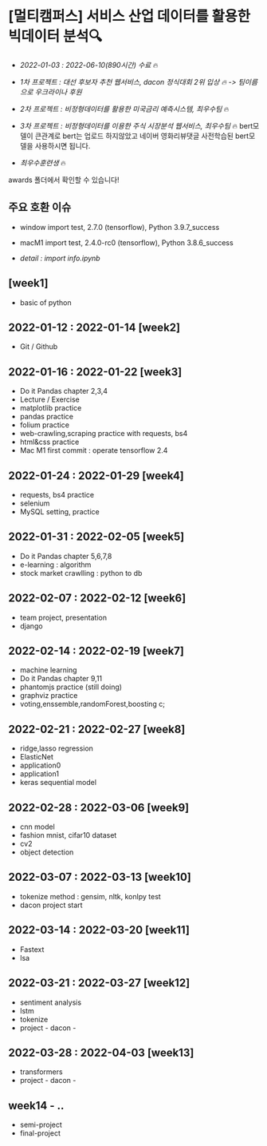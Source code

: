 # [멀티캠퍼스] 서비스 산업 데이터를 활용한 빅데이터 분석🔍

- *2022-01-03 : 2022-06-10(890시간) 수료* 🔥

- *1차 프로젝트 : 대선 후보자 추천 웹서비스, dacon 정식대회 2위 입상 🔥
  -> 팀이름으로 우크라이나 후원*

- *2차 프로젝트 : 비정형데이터를 활용한 미국금리 예측시스템, 최우수팀* 🔥

- *3차 프로젝트 : 비정형데이터를 이용한 주식 시장분석 웹서비스, 최우수팀* 🔥
  bert모델이 큰관계로 bert는 업로드 하지않았고 네이버 영화리뷰댓글 사전학습된 bert모델을 사용하시면 됩니다. 

- *최우수훈련생* 🔥

awards 폴더에서 확인할 수 있습니다!

## 주요 호환 이슈

- window import test, 
  2.7.0 (tensorflow), 
  Python 3.9.7_success

- macM1 import test, 
  2.4.0-rc0 (tensorflow), 
  Python 3.8.6_success

- *detail : import info.ipynb*

## [week1]

- basic of python

## 2022-01-12 : 2022-01-14 [week2]

- Git / Github

## 2022-01-16 : 2022-01-22 [week3]

- Do it Pandas chapter 2,3,4
- Lecture / Exercise
- matplotlib practice
- pandas practice
- folium practice
- web-crawling,scraping practice with requests, bs4
- html&css practice
- Mac M1 first commit : operate tensorflow 2.4

## 2022-01-24 : 2022-01-29 [week4]

- requests, bs4 practice
- selenium
- MySQL setting, practice

## 2022-01-31 : 2022-02-05 [week5]

- Do it Pandas chapter 5,6,7,8
- e-learning : algorithm
- stock market crawlling : python to db

## 2022-02-07 : 2022-02-12 [week6]

- team project, presentation
- django

## 2022-02-14 : 2022-02-19 [week7]

- machine learning
- Do it Pandas chapter 9,11
- phantomjs practice (still doing)
- graphviz practice
- voting,enssemble,randomForest,boosting c; 

## 2022-02-21 : 2022-02-27 [week8]

- ridge,lasso regression
- ElasticNet
- application0
- application1
- keras sequential model

## 2022-02-28 : 2022-03-06 [week9]

- cnn model 
- fashion mnist, cifar10 dataset
- cv2
- object detection

## 2022-03-07 : 2022-03-13 [week10]

- tokenize method : gensim, nltk, konlpy test
- dacon project start

## 2022-03-14 : 2022-03-20 [week11]

- Fastext
- lsa

## 2022-03-21 : 2022-03-27 [week12]

- sentiment analysis
- lstm 
- tokenize
- project - dacon -

## 2022-03-28 : 2022-04-03 [week13]

- transformers 
- project - dacon - 

## week14 - .. 

- semi-project
- final-project

